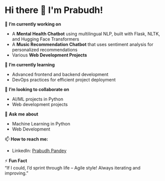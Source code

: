 # Hi there 👋 I'm Prabudh!

🔭 **I’m currently working on**  
- A **Mental Health Chatbot** using multilingual NLP, built with Flask, NLTK, and Hugging Face Transformers  
- A **Music Recommendation Chatbot** that uses sentiment analysis for personalized recommendations  
- Various **Web Development Projects**  

🌱 **I’m currently learning**  
- Advanced frontend and backend development  
- DevOps practices for efficient project deployment  

👯 **I’m looking to collaborate on**  
- AI/ML projects in Python  
- Web development projects  

💬 **Ask me about**  
- Machine Learning in Python  
- Web Development  

📫 **How to reach me:**  
- LinkedIn: [Prabudh Pandey](https://www.linkedin.com/in/prabudhpandey/)

⚡ **Fun Fact**  
“If I could, I’d sprint through life – Agile style! Always iterating and improving.”


<!--
**thePrabudh-Dev/thePrabudh-Dev** is a ✨ _special_ ✨ repository because its `README.md` (this file) appears on your GitHub profile.

Here are some ideas to get you started:

- 🔭 I’m currently working on ...
- 🌱 I’m currently learning ...
- 👯 I’m looking to collaborate on ...
- 🤔 I’m looking for help with ...
- 💬 Ask me about ...
- 📫 How to reach me: ...
- 😄 Pronouns: ...
- ⚡ Fun fact: ...
-->
